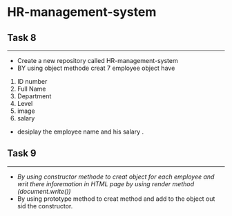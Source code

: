 # HR-management-system


## Task 8  ##
----------------------------
- Create a new repository called HR-management-system
- BY using object methode creat 7  employee object have 
 1. ID number 
 2. Full Name
 3. Department
 4. Level
 5. image
 6. salary 
 - desiplay the employee name and his salary .



 ## Task 9 ##
 -------------------
   - _By using constructor methode to creat object for each employee and writ there inforemation in HTML page by using render method (document.write())_
   - By using prototype method to creat method and add to the object out sid the constructor.

